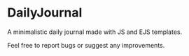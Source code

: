# DailyJournal
A minimalistic daily journal made with JS and EJS templates.

Feel free to report bugs or suggest any improvements.
